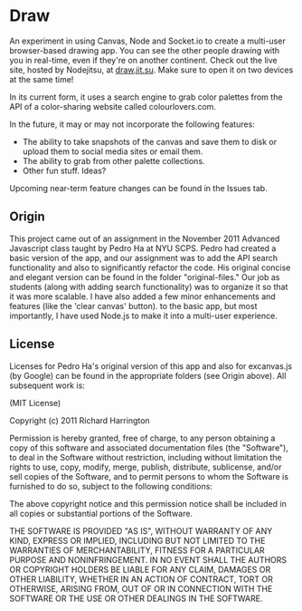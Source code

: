 # Draw

An experiment in using Canvas, Node and Socket.io to create a multi-user browser-based drawing app. You can see the other people drawing with you in real-time, even if they're on another continent. Check out the live site, hosted by Nodejitsu, at [draw.jit.su](http://draw.jit.su). Make sure to open it on two devices at the same time!

In its current form, it uses a search engine to grab color palettes from the API of a color-sharing website called colourlovers.com. 

In the future, it may or may not incorporate the following features:

* The ability to take snapshots of the canvas and save them to disk or upload them to social media sites or email them.
* The ability to grab from other palette collections.
* Other fun stuff. Ideas?

Upcoming near-term feature changes can be found in the Issues tab.


## Origin

This project came out of an assignment in the November 2011 Advanced Javascript class taught by Pedro Ha at NYU SCPS. Pedro had created a basic version of the app, and our assignment was to add the API search functionality and also to significantly refactor the code. His original concise and elegant version can be found in the folder "original-files." Our job as students (along with adding search functionality) was to organize it so that it was more scalable. I have also added a few minor enhancements and features (like the 'clear canvas' button). to the basic app, but most importantly, I have used Node.js to make it into a multi-user experience.


## License

Licenses for Pedro Ha's original version of this app and also for excanvas.js (by Google) can be found in the appropriate folders (see Origin above). All subsequent work is:

(MIT License)

Copyright (c) 2011 Richard Harrington

Permission is hereby granted, free of charge, to any person obtaining a copy of this software and associated documentation files (the "Software"), to deal in the Software without restriction, including without limitation the rights to use, copy, modify, merge, publish, distribute, sublicense, and/or sell copies of the Software, and to permit persons to whom the Software is furnished to do so, subject to the following conditions:

The above copyright notice and this permission notice shall be included in all copies or substantial portions of the Software.

THE SOFTWARE IS PROVIDED "AS IS", WITHOUT WARRANTY OF ANY KIND, EXPRESS OR IMPLIED, INCLUDING BUT NOT LIMITED TO THE WARRANTIES OF MERCHANTABILITY, FITNESS FOR A PARTICULAR PURPOSE AND NONINFRINGEMENT. IN NO EVENT SHALL THE AUTHORS OR COPYRIGHT HOLDERS BE LIABLE FOR ANY CLAIM, DAMAGES OR OTHER LIABILITY, WHETHER IN AN ACTION OF CONTRACT, TORT OR OTHERWISE, ARISING FROM, OUT OF OR IN CONNECTION WITH THE SOFTWARE OR THE USE OR OTHER DEALINGS IN THE SOFTWARE.
